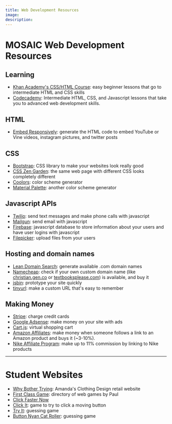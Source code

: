 ```yaml
---
title: Web Development Resources
image: 
description: 
---
```


# MOSAIC Web Development Resources

## Learning

* [Khan Academy's CSS/HTML Course](https://www.khanacademy.org/computing/computer-programming/html-css): easy beginner lessons that go to intermediate HTML and CSS skills
* [Codecademy](http://www.codecademy.com/): Intermediate HTML, CSS, and Javascript lessons that take you to advanced web development skills.

## HTML

* [Embed Responsively](http://embedresponsively.com/): generate the HTML code to embed YouTube or Vine videos, instagram pictures, and twitter posts

## CSS

* [Bootstrap](http://getbootstrap.com/getting-started/): CSS library to make your websites look really good
* [CSS Zen Garden](http://www.csszengarden.com/): the same web page with different CSS looks completely different
* [Coolors](http://coolors.co/): color scheme generator
* [Material Palette](http://www.materialpalette.com/): another color scheme generator

## Javascript APIs

* [Twilio](https://www.twilio.com/): send text messages and make phone calls with javascript 
* [Mailgun](http://www.mailgun.com/): send email with javascript
* [Firebase](https://www.firebase.com/): javascript database to store information about your users and have user logins with javascript
* [Filepicker](https://www.filepicker.com/): upload files from your users

## Hosting and domain names

* [Lean Domain Search](http://www.leandomainsearch.com/): generate available .com domain names
* [Namecheap](https://www.namecheap.com/): check if your own custom domain name (like [christian.gen.co](http://christian.gen.co/) or [textbooksplease.com](http://textbooksplease.com/)) is available, and buy it
* [jsbin](http://jsbin.com): prototype your site quickly
* [tinyurl](http://tinyurl.com/): make a custom URL that's easy to remember

## Making Money

* [Stripe](https://stripe.com/): charge credit cards
* [Google Adsense](http://www.google.com/adsense/start/): make money on your site with ads
* [Cart.js](http://cartjs.org/): virtual shopping cart
* [Amazon Affiliates](https://affiliate-program.amazon.com/): make money when someone follows a link to an Amazon product and buys it (~3-10%).
* [Nike Affiliate Program](http://help-en-gb.nike.com/app/answers/detail/a_id/56789/p/3897): make up to 11% commission by linking to Nike products

---

# Student Websites

* [Why Bother Trying](http://whybothertrying.com/): Amanda's Clothing Design retail website
* [First Class Game](http://firstclassgame.com/): directory of web games by Paul
* [Click Faster Now](http://clickfasternow.gen.co/)
* [Click It](http://clickit.gen.co/): game to try to click a moving button
* [Try It](http://tryit.gen.co/): guessing game
* [Button Nyan Cat Roller](http://jsbin.com/vodumuyuko): guessing game
